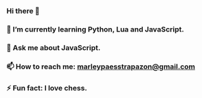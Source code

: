 ### Hi there 👋

### 🌱 I’m currently learning Python, Lua and JavaScript.
### 💬 Ask me about JavaScript.
### 📫 How to reach me: marleypaesstrapazon@gmail.com
### ⚡ Fun fact: I love chess.
